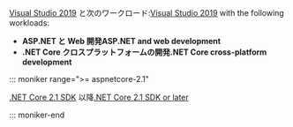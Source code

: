 <span data-ttu-id="e1c84-101">[Visual Studio 2019](https://visualstudio.microsoft.com/downloads/?utm_medium=microsoft&utm_source=docs.microsoft.com&utm_campaign=inline+link&utm_content=download+vs2019) と次のワークロード:</span><span class="sxs-lookup"><span data-stu-id="e1c84-101">[Visual Studio 2019](https://visualstudio.microsoft.com/downloads/?utm_medium=microsoft&utm_source=docs.microsoft.com&utm_campaign=inline+link&utm_content=download+vs2019) with the following workloads:</span></span>

* <span data-ttu-id="e1c84-102">**ASP.NET と Web 開発**</span><span class="sxs-lookup"><span data-stu-id="e1c84-102">**ASP.NET and web development**</span></span>
* <span data-ttu-id="e1c84-103">**.NET Core クロスプラットフォームの開発**</span><span class="sxs-lookup"><span data-stu-id="e1c84-103">**.NET Core cross-platform development**</span></span>

::: moniker range=">= aspnetcore-2.1"

<span data-ttu-id="e1c84-104">[.NET Core 2.1 SDK](https://dotnet.microsoft.com/download) 以降</span><span class="sxs-lookup"><span data-stu-id="e1c84-104">[.NET Core 2.1 SDK or later](https://dotnet.microsoft.com/download)</span></span>

::: moniker-end
